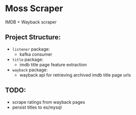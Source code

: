 # Moss Scraper
IMDB + Wayback scraper

## Project Structure:
- `listener` package:
    - kafka consumer
- `title` package:
    - imdb title page feature extraction
- `wayback` package:
    - wayback api for retrieving archived imdb title page urls

## TODO:
- scrape ratings from wayback pages
- persist titles to es/mysql

